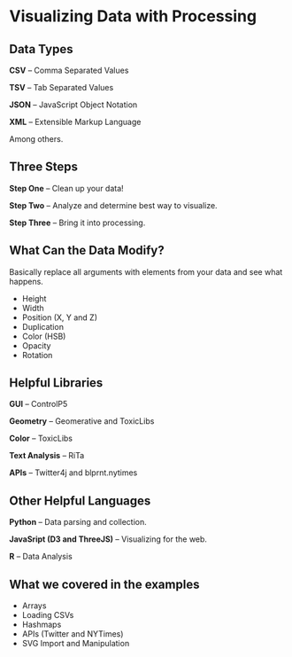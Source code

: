 Visualizing Data with Processing
===============

Data Types
---------------
**CSV** – Comma Separated Values

**TSV** – Tab Separated Values

**JSON** – JavaScript Object Notation

**XML** – Extensible Markup Language

Among others.


Three Steps
---------------
**Step One** – Clean up your data!

**Step Two** – Analyze and determine best way to visualize.

**Step Three** – Bring it into processing.


What Can the Data Modify?
---------------
Basically replace all arguments with elements from your data and see what happens.
- Height
- Width
- Position (X, Y and Z)
- Duplication
- Color (HSB)
- Opacity
- Rotation

Helpful Libraries
---------------
**GUI** – ControlP5

**Geometry** – Geomerative and ToxicLibs

**Color** – ToxicLibs

**Text Analysis** – RiTa

**APIs** – Twitter4j and blprnt.nytimes

Other Helpful Languages
---------------
**Python** – Data parsing and collection.

**JavaSript (D3 and ThreeJS)** – Visualizing for the web.

**R** – Data Analysis

What we covered in the examples
---------------
- Arrays
- Loading CSVs
- Hashmaps
- APIs (Twitter and NYTimes)
- SVG Import and Manipulation
